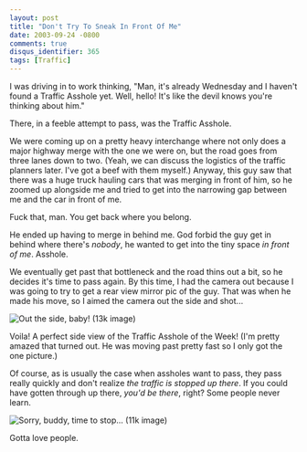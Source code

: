 ```yaml
---
layout: post
title: "Don't Try To Sneak In Front Of Me"
date: 2003-09-24 -0800
comments: true
disqus_identifier: 365
tags: [Traffic]
---
```

I was driving in to work thinking, "Man, it's already Wednesday and I
haven't found a Traffic Asshole yet. Well, hello! It's like the devil
knows you're thinking about him."
 
 There, in a feeble attempt to pass, was the Traffic Asshole.
 
 We were coming up on a pretty heavy interchange where not only does a
major highway merge with the one we were on, but the road goes from
three lanes down to two. (Yeah, we can discuss the logistics of the
traffic planners later. I've got a beef with them myself.) Anyway, this
guy saw that there was a huge truck hauling cars that was merging in
front of him, so he zoomed up alongside me and tried to get into the
narrowing gap between me and the car in front of me.
 
 Fuck that, man. You get back where you belong.
 
 He ended up having to merge in behind me. God forbid the guy get in
behind where there's *nobody*, he wanted to get into the tiny space *in
front of me*. Asshole.
 
 We eventually get past that bottleneck and the road thins out a bit, so
he decides it's time to pass again. By this time, I had the camera out
because I was going to try to get a rear view mirror pic of the guy.
That was when he made his move, so I aimed the camera out the side and
shot...
 
 ![Out the side, baby! (13k
image)](https://hyqi8g.blu.livefilestore.com/y2pkWHm13jU8cLxt26NISchLpQE4cTXMh13uV5nACKkPn855SVMn_qec-lDTrj88XCYfWh9PZ-UUE8LrsKvXB3uHkYRrh92VJursXIVRgRRSqY/20030924sideview.jpg?psid=1)
 
 Voila! A perfect side view of the Traffic Asshole of the Week! (I'm
pretty amazed that turned out. He was moving past pretty fast so I only
got the one picture.)
 
 Of course, as is usually the case when assholes want to pass, they pass
really quickly and don't realize *the traffic is stopped up there*. If
you could have gotten through up there, *you'd be there*, right? Some
people never learn.
 
 ![Sorry, buddy, time to stop... (11k
image)](https://hyqi8g.blu.livefilestore.com/y2pkkzx66a0s8ePsJvKAgphlO93MGje8KtfEqtkUNRoqqurMY-vAb4g_m11jhJ_RKn2hYtEtbu0TpkurYZhyp9X7XzPvGKiI_-5mUiUUkVXrd8/20030924passing.jpg?psid=1)
 
 Gotta love people.
